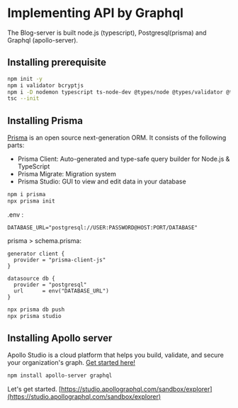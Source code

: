 # Implementing API by Graphql

The Blog-server is built node.js (typescript), Postgresql(prisma) and Graphql (apollo-server).

## Installing prerequisite

```sh
npm init -y
npm i validator bcryptjs
npm i -D nodemon typescript ts-node-dev @types/node @types/validator @types/bcryptjs
tsc --init
```

## Installing Prisma

[Prisma](https://www.prisma.io/docs/getting-started) is an open source next-generation ORM. It consists of the following parts:

- Prisma Client: Auto-generated and type-safe query builder for Node.js & TypeScript
- Prisma Migrate: Migration system
- Prisma Studio: GUI to view and edit data in your database

```sh
npm i prisma
npx prisma init
```

.env :

```
DATABASE_URL="postgresql://USER:PASSWORD@HOST:PORT/DATABASE"
```

prisma > schema.prisma:

```
generator client {
  provider = "prisma-client-js"
}

datasource db {
  provider = "postgresql"
  url      = env("DATABASE_URL")
}
```

```sh
npx prisma db push
npx prisma studio
```

## Installing Apollo server

Apollo Studio is a cloud platform that helps you build, validate, and secure your organization's graph. [Get started here!](https://www.apollographql.com/docs/studio/getting-started/)

```sh
npm install apollo-server graphql
```

Let's get started. [https://studio.apollographql.com/sandbox/explorer](https://studio.apollographql.com/sandbox/explorer)
